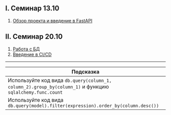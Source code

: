 ## I. Cеминар 13.10
1. [Обзор проекта и введение в FastAPI][intro]

## II. Семинар 20.10
1. [Работа с БД][db]
2. [Введение в CI/CD][ci_intro]

---

[intro]: assets/materials/fastapi_introduction.md "intro"
[db]: assets/materials/add_database.md "db"
[ci_intro]: assets/materials/ci_intro.md "ci_intro"

| Подсказка                                                                                       |
|-------------------------------------------------------------------------------------------------|
| Используйте код вида ``db.query(column_1, column_2).group_by(column_1)`` и функцию ``sqlalchemy.func.count`` 
| Используйте код вида ``db.query(model).filter(expression).order_by(column.desc())``             |